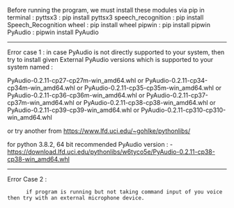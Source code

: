 Before running the program, we must install these modules via pip in terminal :
pyttsx3 : pip install pyttsx3
speech_recognition : pip install Speech_Recognition
wheel : pip install wheel
pipwin : pip install pipwin
PyAudio : pipwin install PyAudio

---------------------------------------------------------------------------------
Error case 1 :
in case PyAudio is not directly supported to your system, then try to install given 
External PyAudio versions which is supported to your system named : 

  PyAudio-0.2.11-cp27-cp27m-win_amd64.whl
 or
    PyAudio-0.2.11-cp34-cp34m-win_amd64.whl
 or
    PyAudio-0.2.11-cp35-cp35m-win_amd64.whl
 or
    PyAudio-0.2.11-cp36-cp36m-win_amd64.whl
 or
    PyAudio-0.2.11-cp37-cp37m-win_amd64.whl
 or
    PyAudio-0.2.11-cp38-cp38-win_amd64.whl
 or
    PyAudio-0.2.11-cp39-cp39-win_amd64.whl
 or
    PyAudio-0.2.11-cp310-cp310-win_amd64.whl
    
  or try another from 
                       https://www.lfd.uci.edu/~gohlke/pythonlibs/


for python 3.8.2, 64 bit recommended PyAudio version : - https://download.lfd.uci.edu/pythonlibs/w6tyco5e/PyAudio-0.2.11-cp38-cp38-win_amd64.whl

------------------------------------------------------------------------------------------

Error Case 2 :

          if program is running but not taking command input of you voice then try with an external microphone device.
